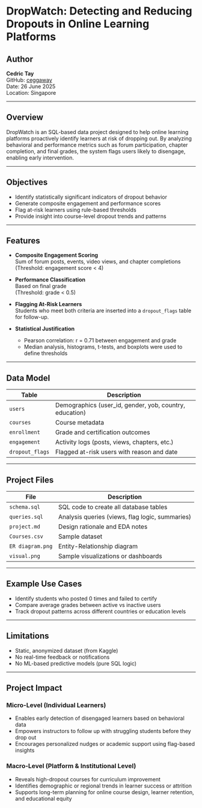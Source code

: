 # DropWatch: Detecting and Reducing Dropouts in Online Learning Platforms

## Author
**Cedric Tay**  
GitHub: [ceggaway](https://github.com/ceggaway)  
Date: 26 June 2025  
Location: Singapore

---

##  Overview

DropWatch is an SQL-based data project designed to help online learning platforms proactively identify learners at risk of dropping out. By analyzing behavioral and performance metrics such as forum participation, chapter completion, and final grades, the system flags users likely to disengage, enabling early intervention.

---

## Objectives

- Identify statistically significant indicators of dropout behavior
- Generate composite engagement and performance scores
- Flag at-risk learners using rule-based thresholds
- Provide insight into course-level dropout trends and patterns

---

## Features

- **Composite Engagement Scoring**  
  Sum of forum posts, events, video views, and chapter completions  
  (Threshold: engagement score < 4)

- **Performance Classification**  
  Based on final grade  
  (Threshold: grade < 0.5)

- **Flagging At-Risk Learners**  
  Students who meet both criteria are inserted into a `dropout_flags` table for follow-up.

- **Statistical Justification**  
  - Pearson correlation: r = 0.71 between engagement and grade  
  - Median analysis, histograms, t-tests, and boxplots were used to define thresholds

---

## Data Model

| Table            | Description |
|------------------|-------------|
| `users`          | Demographics (user_id, gender, yob, country, education) |
| `courses`        | Course metadata |
| `enrollment`     | Grade and certification outcomes |
| `engagement`     | Activity logs (posts, views, chapters, etc.) |
| `dropout_flags`  | Flagged at-risk users with reason and date |

---

## Project Files

| File                | Description |
|---------------------|-------------|
| `schema.sql`        | SQL code to create all database tables |
| `queries.sql`       | Analysis queries (views, flag logic, summaries) |
| `project.md`        | Design rationale and EDA notes |
| `Courses.csv`       | Sample dataset |
| `ER diagram.png`    | Entity-Relationship diagram |
| `visual.png`        | Sample visualizations or dashboards |

---

## Example Use Cases

- Identify students who posted 0 times and failed to certify
- Compare average grades between active vs inactive users
- Track dropout patterns across different countries or education levels

---

## Limitations

- Static, anonymized dataset (from Kaggle)
- No real-time feedback or notifications
- No ML-based predictive models (pure SQL logic)

---

## Project Impact

### Micro-Level (Individual Learners)

- Enables early detection of disengaged learners based on behavioral data
- Empowers instructors to follow up with struggling students before they drop out
- Encourages personalized nudges or academic support using flag-based insights

### Macro-Level (Platform & Institutional Level)

- Reveals high-dropout courses for curriculum improvement
- Identifies demographic or regional trends in learner success or attrition
- Supports long-term planning for online course design, learner retention, and educational equity


